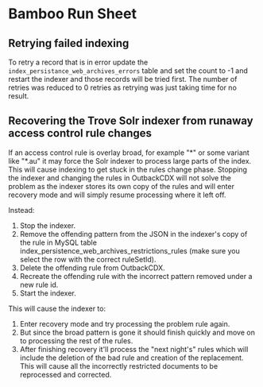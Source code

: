 # Bamboo Run Sheet

## Retrying failed indexing

To retry a record that is in error update the `index_persistance_web_archives_errors` table and set the count to -1 and restart the indexer and those records will be tried first. The number of retries was reduced to 0 retries as retrying was just taking time for no result.

## Recovering the Trove Solr indexer from runaway access control rule changes

If an access control rule is overlay broad, for example "\*" or some variant like "\*.au" it may force the Solr indexer to
process large parts of the index. This will cause indexing to get stuck in the rules change phase. Stopping the indexer
and changing the rules in OutbackCDX will not solve the problem as the indexer stores its own copy of the rules and
will enter recovery mode and will simply resume processing where it left off.

Instead:

1. Stop the indexer.
2. Remove the offending pattern from the JSON in  the indexer's copy of the rule in MySQL table
  index_persistence_web_archives_restrictions_rules (make sure you select the row with the correct ruleSetId).
3. Delete the offending rule from OutbackCDX.
4. Recreate the offending rule with the incorrect pattern removed under a new rule id.
5. Start the indexer.

This will cause the indexer to:

1. Enter recovery mode and try processing the problem rule again.
2. But since the broad pattern is gone it should finish quickly and move on to processing the rest of the rules.
3. After finishing recovery it'll process the "next night's" rules which will include the deletion of the bad rule and creation
   of the replacement. This will cause all the incorrectly restricted documents to be reprocessed and corrected.

